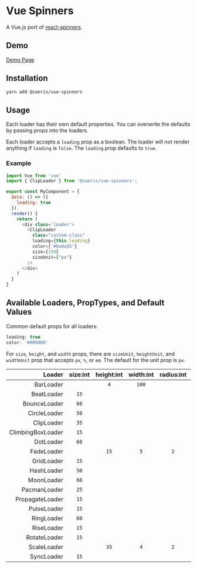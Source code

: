 # Vue Spinners

A Vue.js port of [react-spinners](https://github.com/davidhu2000/react-spinners).

## Demo

[Demo Page](https://v653m2plw5.codesandbox.io/)

## Installation

```bash
yarn add @saeris/vue-spinners
```

## Usage

Each loader has their own default properties. You can overwrite the defaults by passing props into the loaders.

Each loader accepts a `loading` prop as a boolean. The loader will not render anything if `loading` is `false`. The `loading` prop defaults to `true`.

### Example
 
```js
import Vue from 'vue'
import { ClipLoader } from '@saeris/vue-spinners';

export const MyComponent = {
  data: () => ({
    loading: true
  }),
  render() {
    return (
      <div class='loader'>
        <ClipLoader
          class="custom-class"
          loading={this.loading}
          color={'#bada55'}
          size={150}
          sizeUnit={"px"}
        />
      </div> 
    )
  }
}
```

## Available Loaders, PropTypes, and Default Values

Common default props for all loaders:

```js
loading: true
color: '#000000'
```

For `size`, `height`, and `width` props, there are `sizeUnit`, `heightUnit`, and `widthUnit` prop that accepts `px`, `%`, or `em`. The default for the unit prop is `px`.

Loader                  | size:int | height:int | width:int | radius:int | margin:str
-----------------------:|:--------:|:----------:|:---------:|:----------:|:---------:
BarLoader               |          | `4`        | `100`     |            |
BeatLoader              | `15`     |            |           |            | `2px`
BounceLoader            | `60`     |            |           |            |
CircleLoader            | `50`     |            |           |            |
ClipLoader              | `35`     |            |           |            |
ClimbingBoxLoader       | `15`     |            |           |            |
DotLoader               | `60`     |            |           |            | `2px`
FadeLoader              |          | `15`       | `5`       | `2`        | `2px`
GridLoader              | `15`     |            |           |            |
HashLoader              | `50`     |            |           |            | `2px`
MoonLoader              | `60`     |            |           |            | `2px`
PacmanLoader            | `25`     |            |           |            | `2px`
PropagateLoader         | `15`     |            |           |            |
PulseLoader             | `15`     |            |           |            | `2px`
RingLoader              | `60`     |            |           |            | `2px`
RiseLoader              | `15`     |            |           |            | `2px`
RotateLoader            | `15`     |            |           |            | `2px`
ScaleLoader             |          | `35`       | `4`       | `2`        | `2px`
SyncLoader              | `15`     |            |           |            | `2px`